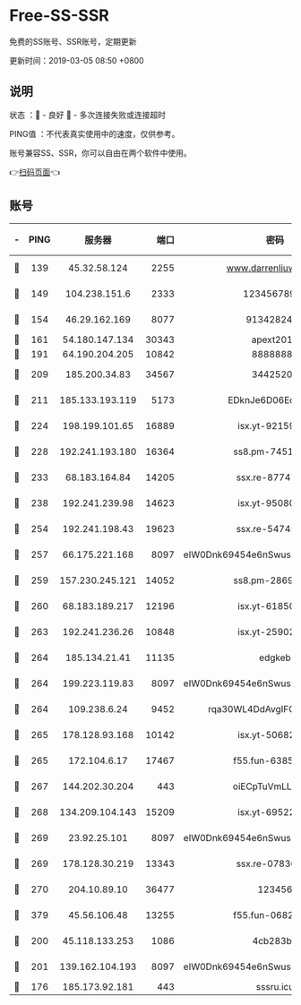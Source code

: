 # Free-SS-SSR

免费的SS账号、SSR账号，定期更新

更新时间：2019-03-05 08:50 +0800

## 说明

状态     ：🙂 - 良好 🙁 - 多次连接失败或连接超时

PING值   ：不代表真实使用中的速度，仅供参考。

账号兼容SS、SSR，你可以自由在两个软件中使用。

👉[扫码页面](https://liesauer.github.io/free-ss-ssr.github.io/)👈

## 账号

|-|PING|服务器|端口|密码|加密方式|区域|
|:----:|:----:|:-----:|-----:|:----:|:----:|:----:|
|🙂|139|45.32.58.124|2255|www.darrenliuwei.com|aes-256-cfb|JP|
|🙂|149|104.238.151.6|2333|12345678900|aes-256-cfb|JP|
|🙂|154|46.29.162.169|8077|9134282479|aes-256-cfb|RU|
|🙂|161|54.180.147.134|30343|apext2019|chacha20|KR|
|🙂|191|64.190.204.205|10842|88888888|rc4-md5|US|
|🙂|209|185.200.34.83|34567|34425208|aes-256-cfb|US|
|🙂|211|185.133.193.119|5173|EDknJe6D06EoWDaw|aes-256-cfb|US|
|🙂|224|198.199.101.65|16889|isx.yt-92159574|aes-256-cfb|US|
|🙂|228|192.241.193.180|16364|ss8.pm-74519137|aes-256-cfb|US|
|🙂|233|68.183.164.84|14205|ssx.re-87747678|aes-256-cfb|US|
|🙂|238|192.241.239.98|14623|isx.yt-95080154|aes-256-cfb|US|
|🙂|254|192.241.198.43|19623|ssx.re-54745370|aes-256-cfb|US|
|🙂|257|66.175.221.168|8097|eIW0Dnk69454e6nSwuspv9DmS201tQ0D|aes-256-cfb|US|
|🙂|259|157.230.245.121|14052|ss8.pm-28692844|aes-256-cfb|SG|
|🙂|260|68.183.189.217|12196|isx.yt-61850087|aes-256-cfb|SG|
|🙂|263|192.241.236.26|10848|isx.yt-25902740|aes-256-cfb|US|
|🙂|264|185.134.21.41|11135|edgkeb|aes-256-cfb|GB|
|🙂|264|199.223.119.83|8097|eIW0Dnk69454e6nSwuspv9DmS201tQ0D|aes-256-cfb|US|
|🙂|264|109.238.6.24|9452|rqa30WL4DdAvgIFG6Fs3znzTa|aes-256-cfb|FR|
|🙂|265|178.128.93.168|10142|isx.yt-50682573|aes-256-cfb|SG|
|🙂|265|172.104.6.17|17467|f55.fun-63855041|aes-256-cfb|US|
|🙂|267|144.202.30.204|443|oiECpTuVmLLxk4Ts|aes-256-cfb|US|
|🙂|268|134.209.104.143|15209|isx.yt-69522000|aes-256-cfb|SG|
|🙂|269|23.92.25.101|8097|eIW0Dnk69454e6nSwuspv9DmS201tQ0D|aes-256-cfb|US|
|🙂|269|178.128.30.219|13343|ssx.re-07836021|aes-256-cfb|SG|
|🙂|270|204.10.89.10|36477|123456|aes-256-cfb|US|
|🙂|379|45.56.106.48|13255|f55.fun-06824617|aes-256-cfb|US|
|🙂|200|45.118.133.253|1086|4cb283b8|aes-256-cfb|SG|
|🙂|201|139.162.104.193|8097|eIW0Dnk69454e6nSwuspv9DmS201tQ0D|aes-256-cfb|JP|
|🙁|176|185.173.92.181|443|sssru.icu|rc4-md5|RU|
